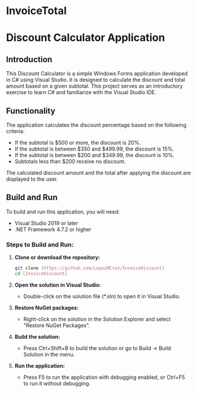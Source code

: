 # InvoiceTotal

# Discount Calculator Application

## Introduction
This Discount Calculator is a simple Windows Forms application developed in C# using Visual Studio. It is designed to calculate the discount and total amount based on a given subtotal. This project serves as an introductory exercise to learn C# and familiarize with the Visual Studio IDE.

## Functionality
The application calculates the discount percentage based on the following criteria:
- If the subtotal is $500 or more, the discount is 20%.
- If the subtotal is between $350 and $499.99, the discount is 15%.
- If the subtotal is between $200 and $349.99, the discount is 10%.
- Subtotals less than $200 receive no discount.

The calculated discount amount and the total after applying the discount are displayed to the user.

## Build and Run
To build and run this application, you will need:

- Visual Studio 2019 or later
- .NET Framework 4.7.2 or higher

### Steps to Build and Run:
1. **Clone or download the repository:**
   ```bash
   git clone [https://github.com/LopezMCruz/InvoiceDiscount]
   cd [InvoiceDiscount]
   ```
2. **Open the solution in Visual Studio:**
	- Double-click on the solution file (*.sln) to open it in Visual Studio.
3. **Restore NuGet packages:**

    - Right-click on the solution in the Solution Explorer and select "Restore NuGet Packages".

4. **Build the solution:**

    - Press Ctrl+Shift+B to build the solution or go to Build -> Build Solution in the menu.

5. **Run the application:**

    - Press F5 to run the application with debugging enabled, or Ctrl+F5 to run it without debugging.
